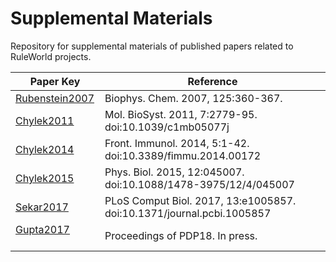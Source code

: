 # Supplemental Materials
Repository for supplemental materials of published papers related to RuleWorld projects.

Paper Key | Reference
--------- | ---------
[Rubenstein2007](Rubenstein2007)  | Biophys. Chem. 2007, 125:360-367.
[Chylek2011](Chylek2011)          | Mol. BioSyst. 2011, 7:2779-95. doi:10.1039/c1mb05077j
[Chylek2014](Chylek2014)          | Front. Immunol. 2014, 5:1-42. doi:10.3389/fimmu.2014.00172
[Chylek2015](Chylek2015)          | Phys. Biol. 2015, 12:045007. doi:10.1088/1478-3975/12/4/045007 
[Sekar2017](Sekar2017)            | PLoS Comput Biol. 2017, 13:e1005857. doi:10.1371/journal.pcbi.1005857
[Gupta2017](Gupta2017)           | Proceedings of PDP18. In press.
